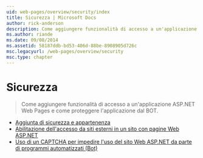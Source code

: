 ```yaml
---
uid: web-pages/overview/security/index
title: Sicurezza | Microsoft Docs
author: rick-anderson
description: Come aggiungere funzionalità di accesso a un'applicazione ASP.NET Web Pages e come proteggere l'applicazione dal BOT.
ms.author: riande
ms.date: 09/08/2014
ms.assetid: 58187ddb-bd53-406d-88be-8908905d726c
msc.legacyurl: /web-pages/overview/security
msc.type: chapter
---
```

<a name="security"></a>Sicurezza
====================
> Come aggiungere funzionalità di accesso a un'applicazione ASP.NET Web Pages e come proteggere l'applicazione dal BOT.


- [Aggiunta di sicurezza e appartenenza](16-adding-security-and-membership.md)
- [Abilitazione dell'accesso da siti esterni in un sito con pagine Web ASP.NET](enabling-login-from-external-sites-in-an-aspnet-web-pages-site.md)
- [Uso di un CAPTCHA per impedire l'uso del sito Web ASP.NET da parte di programmi automatizzati (Bot)](using-a-catpcha-to-prevent-automated-programs-bots-from-using-your-aspnet-web-site.md)
